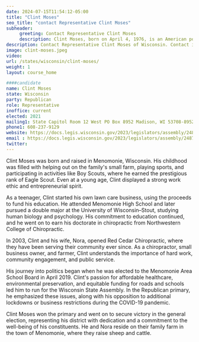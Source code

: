 ```yaml
---
date: 2024-07-15T11:54:12-05:00
title: "Clint Moses"
seo_title: "contact Representative Clint Moses"
subheader:
     greeting: Contact Representative Clint Moses
     description: Clint Moses, born on April 4, 1976, is an American politician affiliated with the Republican Party. He began serving as a member of the Wisconsin State Assembly, representing District 29, on January 4, 2021.
description: Contact Representative Clint Moses of Wisconsin. Contact information for Clint Moses includes email address, phone number, and mailing address.
image: clint-moses.jpeg
video:
url: /states/wisconsin/clint-moses/
weight: 1
layout: course_home

####candidate
name: Clint Moses
state: Wisconsin
party: Republican
role: Representative
inoffice: current
elected: 2021
mailing1: State Capitol Room 12 West PO Box 8952 Madison, WI 53708-8952
phone1: 608-237-9129
website: https://docs.legis.wisconsin.gov/2023/legislators/assembly/2487/
email : https://docs.legis.wisconsin.gov/2023/legislators/assembly/2487/
twitter: 
---
```

Clint Moses was born and raised in Menomonie, Wisconsin. His childhood was filled with helping out on the family's small farm, playing sports, and participating in activities like Boy Scouts, where he earned the prestigious rank of Eagle Scout. Even at a young age, Clint displayed a strong work ethic and entrepreneurial spirit.

As a teenager, Clint started his own lawn care business, using the proceeds to fund his education. He attended Menomonie High School and later pursued a double major at the University of Wisconsin–Stout, studying human biology and psychology. His commitment to education continued, and he went on to earn his doctorate in chiropractic from Northwestern College of Chiropractic.

In 2003, Clint and his wife, Nora, opened Red Cedar Chiropractic, where they have been serving their community ever since. As a chiropractor, small business owner, and farmer, Clint understands the importance of hard work, community engagement, and public service.

His journey into politics began when he was elected to the Menomonie Area School Board in April 2019. Clint's passion for affordable healthcare, environmental preservation, and equitable funding for roads and schools led him to run for the Wisconsin State Assembly. In the Republican primary, he emphasized these issues, along with his opposition to additional lockdowns or business restrictions during the COVID-19 pandemic.

Clint Moses won the primary and went on to secure victory in the general election, representing his district with dedication and a commitment to the well-being of his constituents. He and Nora reside on their family farm in the town of Menomonie, where they raise sheep and cattle.
